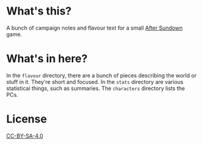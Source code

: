 # What's this?

A bunch of campaign notes and flavour text for a small [After
Sundown](https://thegamingden.github.io/after-sundown) game.

# What's in here?

In the `flavour` directory, there are a bunch of pieces describing the world or
stuff in it. They're short and focused. In the `stats` directory are various
statistical things, such as summaries. The `characters` directory lists the PCs.

# License

[CC-BY-SA-4.0](https://creativecommons.org/licenses/by-sa/4.0/legalcode)
